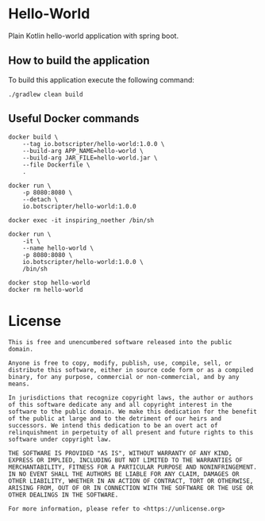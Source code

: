 # Hello-World 
Plain Kotlin hello-world application with spring boot.

## How to build the application

To build this application execute the following command:

    ./gradlew clean build

## Useful Docker commands

    docker build \
        --tag io.botscripter/hello-world:1.0.0 \
        --build-arg APP_NAME=hello-world \
        --build-arg JAR_FILE=hello-world.jar \
        --file Dockerfile \
        .

    docker run \
        -p 8080:8080 \
        --detach \
        io.botscripter/hello-world:1.0.0

    docker exec -it inspiring_noether /bin/sh 

    docker run \
        -it \
        --name hello-world \
        -p 8080:8080 \
        io.botscripter/hello-world:1.0.0 \
        /bin/sh

    docker stop hello-world
    docker rm hello-world

# License

    This is free and unencumbered software released into the public domain.
    
    Anyone is free to copy, modify, publish, use, compile, sell, or
    distribute this software, either in source code form or as a compiled
    binary, for any purpose, commercial or non-commercial, and by any
    means.
    
    In jurisdictions that recognize copyright laws, the author or authors
    of this software dedicate any and all copyright interest in the
    software to the public domain. We make this dedication for the benefit
    of the public at large and to the detriment of our heirs and
    successors. We intend this dedication to be an overt act of
    relinquishment in perpetuity of all present and future rights to this
    software under copyright law.
    
    THE SOFTWARE IS PROVIDED "AS IS", WITHOUT WARRANTY OF ANY KIND,
    EXPRESS OR IMPLIED, INCLUDING BUT NOT LIMITED TO THE WARRANTIES OF
    MERCHANTABILITY, FITNESS FOR A PARTICULAR PURPOSE AND NONINFRINGEMENT.
    IN NO EVENT SHALL THE AUTHORS BE LIABLE FOR ANY CLAIM, DAMAGES OR
    OTHER LIABILITY, WHETHER IN AN ACTION OF CONTRACT, TORT OR OTHERWISE,
    ARISING FROM, OUT OF OR IN CONNECTION WITH THE SOFTWARE OR THE USE OR
    OTHER DEALINGS IN THE SOFTWARE.
    
    For more information, please refer to <https://unlicense.org>